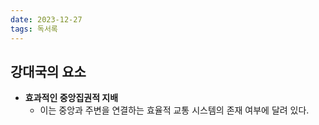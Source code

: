 ```yaml
---
date: 2023-12-27
tags: 독서록
---
```


## 강대국의 요소

- **효과적인 중앙집권적 지배**
	- 이는 중앙과 주변을 연결하는 효율적 교통 시스템의 존재 여부에 달려 있다.